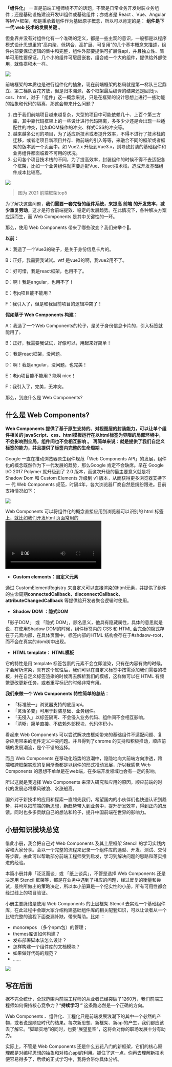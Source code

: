**「组件化」** 一直是前端工程师绕不开的话题，不管是日常业务开发封装业务组件；还是基础设施建设开发UI组件或基础组件；亦或者是 React 、Vue、Angular 等MV*框架，都是秉承着组件作为基础原子概念，所以可以肯定的是： **组件是下一代 web 技术的发展关键** 。

但业界并没有对组件化有一个准确的定义，都是一些主观的意识，一般都是以程序模式设计思想里的“高内聚、低耦合、高扩展、可复用”的几个基本概念来描述，组件内部要保证逻辑的集中和完整，组件外部要提供可扩展性api，并且独立性、简单可用性要保证。几个小的组件可层层嵌套，组合成一个大的组件，提供给外部使用，就像搭积木一样。

![](https://p3-juejin.byteimg.com/tos-cn-i-k3u1fbpfcp/45c18cbbd622494b8a7dc4303cb11caa~tplv-k3u1fbpfcp-zoom-1.image)

前端框架的本质也是进行组件化的抽象，现在前端框架的格局就是第一梯队三足鼎立、第二梯队百花齐放，但是归本溯源，各个框架最后编译的结果还是回归js、css、html，对于「组件」这一概念来说，只是在框架的设计思想上进行一些功能的抽象和代码的隔离，那这会带来什么问题？

1.  由于我们前端项目越来越复杂，大型的项目中可能依赖几十、上百个第三方库，其中靠代码框架上的一些设计进行代码隔离，多多少少还是会出现一些适配性的冲突，比如DOM操作的冲突、样式CSS的冲突等。
1.  越来越多公司的项目，为了适应新技术或者提升效率，不得不进行了技术栈的迁移，或者老项目新项目并存、微前端的引入等等，来融合不同的框架或者框架的版本到一个页面中。如 Vue2.x 升级到Vue3.x，则导致封装的基础组件和业务组件都面临着不可用的状况。
1.  公司各个项目技术栈的不同，为了提高效率，封装组件的时候不得不去适配各个框架，比如一个业务组件就需要适配Vue、React技术栈，造成开发基础组件成本比较高。

![](https://p3-juejin.byteimg.com/tos-cn-i-k3u1fbpfcp/0c95191238704ed59f6c12db6d2ce9e8~tplv-k3u1fbpfcp-zoom-1.image)

> 图为 2021 前端框架top5

为了解决这些问题，**我们需要一套完备的组件系统，来提高** **前端** **的开发效率，减少重复劳动**，这才是符合前端提效、稳定的发展趋势。在此情况下，各种解决方案应运而生，而 Web Components 是其中关键性的一环。

那么，使用 Web Components 带来了哪些改变？我们来举个🌰。

**以前：**

A：我造了一个Vue3的轮子，是关于身份信息卡片的。

B：正好，我需要我试试。wtf 是vue3的啊，我vue2用不了。

C：好可惜，我是react框架，也用不了。

D：啊！我是angular，也用不了！

E：老jq项目能不能用？

F：我引入了，但是和我目前项目的逻辑冲突了！

**假如基于 Web Components 构建：**

A：我造了一个Web Components的轮子，是关于身份信息卡片的，引入标签就能用了。

B：正好，我需要我试试，好像可以，用起来好简单！

C：我是react框架，没问题。

D：啊！我是angular，没问题，也完美！

E：老jq项目能不能用？能啊 nice！

F：我引入了，完美，无冲突。

那么，到底什么是 Web Components?

## 什么是 Web Components?

**Web Components 提供了基于原生支持的、对视图层的封装能力，可以让单个组件相关的 javaScript、css、html模板运行在以html标签为界限的局部环境中，不会影响到全局，组件间也不会相互影响** **。** **再简单来说：就是提供了我们自定义标签的能力，并且提供了标签内完整的生命周期** **。**

Google 一直在推动浏览器原生组件规范「Web Components API」的发展，组件化的概念既然作为下一代发展的趋势，那么Google 肯定不会缺席。早在 Google I/O 2017 Polymer 就升级到了 2.0 版本，而这次升级的最主要意义就是将 Shadow Dom 和 Custom Elements 升级到 v1 版本，从而获得更多浏览器支持下一 代 Web Components 规范，时隔4年，各大浏览器厂商自然是纷纷跟进。目前支持情况如下：

![](https://p3-juejin.byteimg.com/tos-cn-i-k3u1fbpfcp/8d8a0130595d40f68877fc5064473642~tplv-k3u1fbpfcp-zoom-1.image)

Web Components 可以将组件化的概念直接应用到浏览器可以识别的 html 标签上，就比如我们开发html 页面常用的 <video /> <aduio/> 标签；它可以将一个单一模块所内聚的逻辑、UI层聚合到一个标签，并且相互进行天然的隔离，而且它提供一些生命周期的钩子给开发者调用。Web Components实现以上的种种特性，是因为三个核心的技术，它们分别是：

-   **Custom elements：自定义元素**

通过 CustomElementRegistry 来自定义可以直接渲染的html元素，并提供了组件的生命周期**connectedCallback、disconnectCallback、attributeChangedCallback** 等提供给开发者聚合逻辑时使用。

-   **Shadow** **DOM** **：隐式DOM**

「影子DOM」 或 「隐式 DOM」，顾名思义，他具有隐藏属性，具体的意思就是说，在使用Shadow DOM的时候，组件标签内的 CSS 和 HTML 会完全的隐式存在于元素内部，在具体页面中，标签内部的HTML 结构会存在于#shdaow-root，而不会在真实的dom树中出现。

-   **HTML template： HTML模板**

它的特性是用 template 标签包裹的元素不会立即渲染，只有在内容有效的时候，才会解析渲染，具有这个属性后，我们可以在自定义标签中按需添加我们需要的模板，并在自定义标签渲染的时候再去解析我们的模板，这样做可以在 HTML 有频繁更改更新任务，或者重写标记的时候非常有用。

**我们来做一个 Web Components 特性简单的总结**：

-   「标准统一」浏览器支持的底层api。
-   「灵活多变」可用于封装基础、业务组件。
-   「无侵入」以标签隔离、不会侵入业务代码、组件间不会相互影响。
-   「清晰」简单直接、不依赖外部模块、代码体积小。

看起来 Web Components 可以尝试解决由框架带来的基础组件不适配问题、复杂应用带来的组件定义冲突问题。并且得到了chrome 的支持和积极推动，顺应前端的发展潮流，是个不错的选择。

而且 Web Components 在移动化趋势的浪潮中，隐隐地向大前端方向渗透，跨端和跨框架实现的复用渐渐都是以组件的形式推动发展，所以我感觉 Web Components 的思想不单单是在web端，在多端开发领域也会有一定的影响。

所以这就是我选择 Web Components 来深入研究和应用的原因，顺应前端的时代的发展必将乘风破浪、水涨船高。

国外对于新技术的应用和探索一直领先我们，希望国内的小伙伴们也快速认识到趋势，并可以把前端的新思想，新趋势带入到业务中，提升研发效率，得到正向的反馈。同时也多多贡献自己的想法和轮子，提升中国前端在世界的影响力。

## **小册知识模块总览**

借此小册，我会把自己对 Web Components 及其上层框架 Stencil 的学习实践内容和大家分享。会以一个完整的流程来记录一个组件库的选型、开发、测试、交付等步骤，由此可以帮助部分前端工程师受到启发，学习到解决问题的思路和落实推进的经验。

本篇小册并非「泛泛而谈」或 「纸上谈兵」，不管是选择 Web Components 还是决定用 Stencil 框架等，都是在业务中遇到了相应的问题，经过反复的衡量和尝试，最终所做出的策略决定，所以本小册算是一个纪实性的小册，所有可用性都会经过线上的项目验证。

小册主要脉络是使用 Web Components 的上层框架 Stencil 去实现一个基础组件库，在此过程中会跟大家介绍构建基础组件库的相关配套知识，可以让读者从一个比较完整的流程下面查漏补缺，带来帮助。比如 ：

-   monorepos （多个npm包）的管理；
-   themes库该如何构建？
-   发布部署脚本该怎么设计？
-   怎样构建一个组件库的文档模块？
-   如果做好代码的规范？
-   ……

![](https://p3-juejin.byteimg.com/tos-cn-i-k3u1fbpfcp/d722f5d03bde487aaf61f26a8f0daa99~tplv-k3u1fbpfcp-zoom-1.image)

## **写在后面**

据不完全统计，全球范围内前端工程师的从业者已经突破了1260万，我们前端工程师如何保持核心竞争力？“**持续学习** **”** 这条路必然是一个正确的方向。

Web Components 、组件化、工程化只是前端发展浪潮下的其中一个必然的产物，或者说是顺应时代的结果。每次新思想、新框架、新api的产生，我们都应该去了解它。“脚踏实地”的同时，也要“展望星空”，这将会对你的职场发展十分有助力。

实际上，不管是 Web Components 还是什么五花八门的新框架，它们的核心原理都是对编程思想的抽象和对核心api的利用。抓住了这一点，你再去理解新技术便容易得多了，后续的正式学习中，我将会带你具体分析。